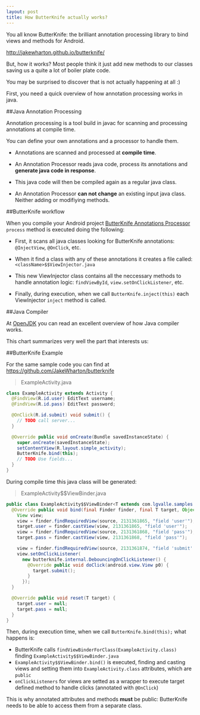 ```yaml
---
layout: post
title: How ButterKnife actually works?
---
```


You all know ButterKnife: the brilliant annotation processing library to bind views and methods for Android.

http://jakewharton.github.io/butterknife/

But, how it works? Most people think it just add new methods to our classes saving us a quite a lot of boiler plate code. 

You may be surprised to discover that is not actually happening at all :)

First, you need a quick overview of how annotation processing works in java.

##Java Annotation Processing

Annotation processing is a tool build in javac for scanning and processing annotations at compile time.

You can define your own annotations and a processor to handle them.

  * Annotations are scanned and processed at **compile time**.

  * An Annotation Processor reads java code, process its annotations and **generate java code in response**. 
  * This java code will then be compiled again as a regular java class. 

  * An Annotation Processor **can not change** an existing input java class. Neither adding or modifiying methods.

##ButterKnife workflow

When you compile your Android project [ButterKnife Annotations Processor](https://github.com/JakeWharton/butterknife/blob/master/butterknife/src/main/java/butterknife/internal/ButterKnifeProcessor.java) `process` method is executed doing the following:

  * First, it scans all java classes looking for ButterKnife annotations: `@InjectView`, `@OnClick`, etc.
  
  * When it find a class with any of these annotations it creates a file called: `<className>$$ViewInjector.java`
  
  * This new ViewInjector class contains all the neccessary methods to handle annotation logic: `findViewById`, `view.setOnClickListener`, etc.
  
  * Finally, during execution, when we call `ButterKnife.inject(this)` each ViewInjector `inject` method is called.

##Java Compiler

At [OpenJDK](http://openjdk.java.net/groups/compiler/doc/compilation-overview/index.html) you can read an excellent overview of how Java compiler works. 

This chart summarizes very well the part that interests us:


##ButterKnife Example

For the same sample code you can find at https://github.com/JakeWharton/butterknife

> ExampleActivity.java

```java
class ExampleActivity extends Activity {
  @FindView(R.id.user) EditText username;
  @FindView(R.id.pass) EditText password;

  @OnClick(R.id.submit) void submit() {
    // TODO call server...
  }

  @Override public void onCreate(Bundle savedInstanceState) {
    super.onCreate(savedInstanceState);
    setContentView(R.layout.simple_activity);
    ButterKnife.bind(this);
    // TODO Use fields...
  }
}
```

During compile time this java class will be generated:

> ExampleActivity$$ViewBinder.java

```java
public class ExampleActivity$$ViewBinder<T extends com.lgvalle.samples.ui.ExampleActivity> implements ViewBinder<T> {
  @Override public void bind(final Finder finder, final T target, Object source) {
    View view;
    view = finder.findRequiredView(source, 2131361865, "field 'user'");
    target.user = finder.castView(view, 2131361865, "field 'user'");
    view = finder.findRequiredView(source, 2131361868, "field 'pass'");
    target.pass = finder.castView(view, 2131361868, "field 'pass'");

    view = finder.findRequiredView(source, 2131361874, "field 'submit' and method 'submit'");
    view.setOnClickListener(
      new butterknife.internal.DebouncingOnClickListener() {
        @Override public void doClick(android.view.View p0) {
          target.submit();
        }
      });
  }

  @Override public void reset(T target) {
    target.user = null;
    target.pass = null;
  }
}
```
 
Then, during execution time, when we call `ButterKnife.bind(this);` what happens is:

  * ButterKnife calls `findViewBinderForClass(ExampleActivity.class)` finding `ExampleActivity$$ViewBinder.java`
  * `ExampleActivity$$ViewBinder.bind()` is executed, finding and casting views and setting them into `ExampleActivity.class` attributes, which are `public`
  * `onClickListeners` for views are setted as a wrapper to execute target defined method to handle clicks (annotated with `@OnClick`)

This is why annotated attributes and methods **must** be public: ButterKnife needs to be able to access them from a separate class.  
